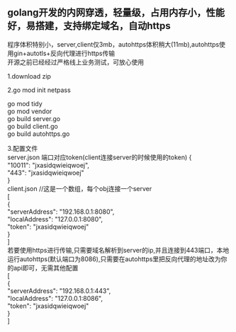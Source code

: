 ## golang开发的内网穿透，轻量级，占用内存小，性能好，易搭建，支持绑定域名，自动https 
   程序体积特别小，server,client仅3mb，autohttps体积稍大(11mb),autohttps使用gin+autotls+反向代理进行https传输  
   开源之前已经经过严格线上业务测试，可放心使用  
   
1.download zip

2.go mod init netpass

  go mod tidy  
  go mod vendor  
  go build server.go  
  go build client.go  
  go build autohttps.go  
  
3.配置文件  
  server.json  端口对应token(client连接server的时候使用的token)
  {   
  "10011": "jxasidqwieiqwoej",  
  "443":   "jxasidqwieiqwoej"  
  }  
  client.json  //这是一个数组，每个obj连接一个server  
  [  
  {  
    "serverAddress": "192.168.0.1:8080",  
    "localAddress":  "127.0.0.1:8080",  
    "token":         "jxasidqwieiqwoej"  
  }  
  ]  
  若要使用https进行传输,只需要域名解析到server的ip,并且连接到443端口，本地运行autohttps(默认端口为8086),只需要在autohttps里把反向代理的地址改为你的api即可，无需其他配置  
  [  
  {  
    "serverAddress": "192.168.0.1:443",  
    "localAddress":  "127.0.0.1:8086",  
    "token":         "jxasidqwieiqwoej"  
  }  
  ]  
